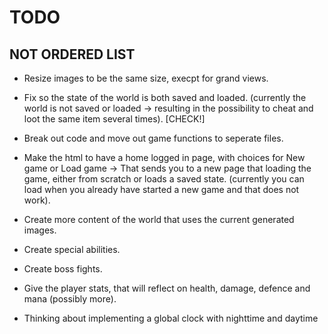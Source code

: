 # TODO

## NOT ORDERED LIST

* Resize images to be the same size, execpt for grand views.

* Fix so the state of the world is both saved and loaded. (currently the world is not saved or loaded -> resulting in the possibility to cheat and loot the same item several times). [CHECK!]

* Break out code and move out game functions to seperate files.

* Make the html to have a home logged in page, with choices for New game or Load game -> That sends you to a new page that loading the game, either from scratch or loads a saved state. 
(currently you can load when you already have started a new game and that does not work).

* Create more content of the world that uses the current generated images.

* Create special abilities.

* Create boss fights.

* Give the player stats, that will reflect on health, damage, defence and mana (possibly more).

* Thinking about implementing a global clock with nighttime and daytime